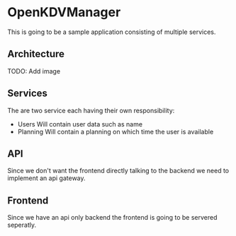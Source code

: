 # OpenKDVManager
This is going to be a sample application consisting of multiple services.

## Architecture
TODO: Add image

## Services
The are two service each having their own responsibility:
- Users
  Will contain user data such as name
- Planning
  Will contain a planning on which time the user is available

## API
Since we don't want the frontend directly talking to the backend we need to implement an api gateway.

## Frontend
Since we have an api only backend the frontend is going to be servered seperatly. 
